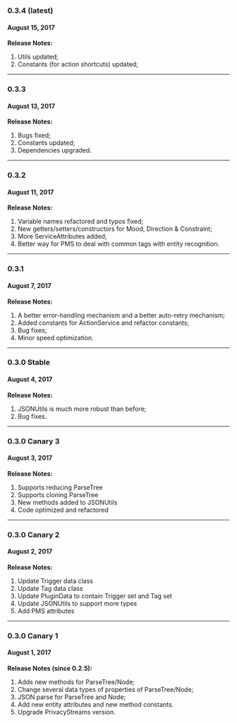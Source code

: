 ### 0.3.4 (latest)
#### August 15, 2017

**Release Notes:**
1. Utils updated;
2. Constants (for action shortcuts) updated;
----------

### 0.3.3
#### August 13, 2017

**Release Notes:**
1. Bugs fixed;
2. Constants updated;
3. Dependencies upgraded.
----------

### 0.3.2
#### August 11, 2017

**Release Notes:**
1. Variable names refactored and typos fixed;
2. New getters/setters/constructors for Mood, Direction & Constraint;
3. More ServiceAttributes added;
4. Better way for PMS to deal with common tags with entity recognition.

----------

### 0.3.1
#### August 7, 2017

**Release Notes:**
1. A better error-handling mechanism and a better auto-retry mechanism;
2. Added constants for ActionService and refactor constants;
3. Bug fixes;
4. Minor speed optimization.

----------

### 0.3.0 Stable
#### August 4, 2017

**Release Notes:**
1. JSONUtils is much more robust than before;
2. Bug fixes.

----------

### 0.3.0 Canary 3
#### August 3, 2017

**Release Notes:**
1. Supports reducing ParseTree
2. Supports cloning ParseTree
3. New methods added to JSONUtils
4. Code optimized and refactored

----------

### 0.3.0 Canary 2
#### August 2, 2017

**Release Notes:**
1. Update Trigger data class
2. Update Tag data class
3. Update PluginData to contain Trigger set and Tag set
4. Update JSONUtils to support more types
5. Add PMS attributes

----------

### 0.3.0 Canary 1
#### August 1, 2017

**Release Notes (since 0.2.5):**
1. Adds new methods for ParseTree/Node;
2. Change several data types of properties of ParseTree/Node;
3. JSON parse for ParseTree and Node;
4. Add new entity attributes and new method constants.
5. Upgrade PrivacyStreams version.
